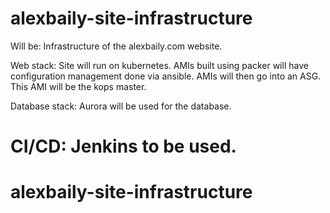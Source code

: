 # alexbaily-site-infrastructure

Will be:
Infrastructure of the alexbaily.com website.

Web stack:
Site will run on kubernetes.
AMIs built using packer will have configuration management done via ansible.
AMIs will then go into an ASG.
This AMI will be the kops master.

Database stack:
Aurora will be used for the database.

CI/CD:
Jenkins to be used.
=======
# alexbaily-site-infrastructure

